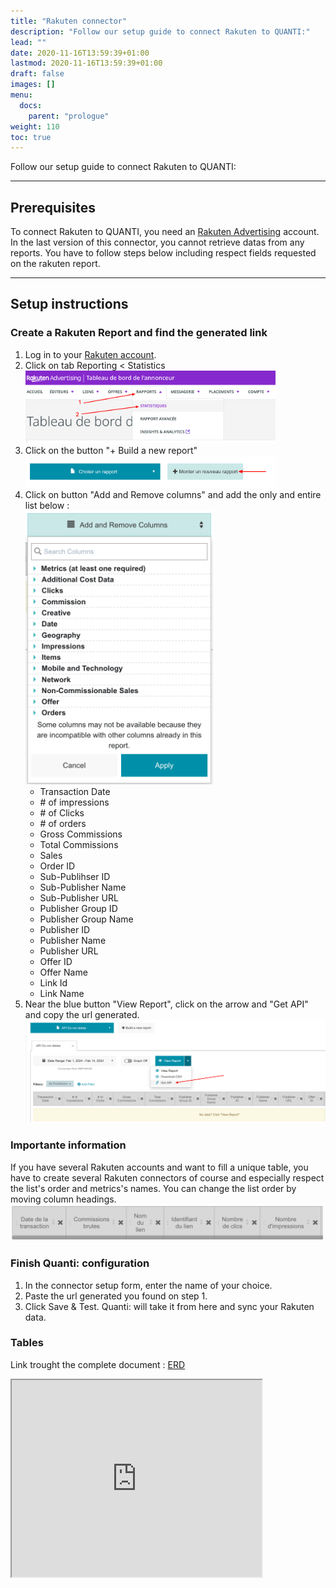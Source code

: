 ```yaml
---
title: "Rakuten connector"
description: "Follow our setup guide to connect Rakuten to QUANTI:"
lead: ""
date: 2020-11-16T13:59:39+01:00
lastmod: 2020-11-16T13:59:39+01:00
draft: false
images: []
menu:
  docs:
    parent: "prologue"
weight: 110
toc: true
---
```


Follow our setup guide to connect Rakuten to QUANTI:

* * * * *

Prerequisites
----------------------------------------------------------------------------------------------------------------------------------------------------

To connect Rakuten to QUANTI, you need an [Rakuten Advertising](https://rakutenadvertising.com/fr-fr/) account.
In the last version of this connector, you cannot retrieve datas from any reports. You have to follow steps below including respect fields requested on the rakuten report.
* * * * *

Setup instructions
-------------------------------------------------------------------------------------------------------------------------------------------------------------

### Create a Rakuten Report and find the generated link

1.  Log in to your [Rakuten account](https://auth.rakutenmarketing.com/auth/realms/rakuten-advertising/protocol/openid-connect/auth?client_id=security-admin-console&redirect_uri=https%3A%2F%2Fauth.rakutenmarketing.com%2Fauth%2Fadmin%2Frakuten-advertising%2Fconsole%2F&state=0bfc7308-d6d6-411a-a3a2-c858f86852ac&response_mode=fragment&response_type=code&scope=openid&nonce=37498c3d-5f4c-4dbd-826f-da13d0cb7827&code_challenge=isEfEnMMx8QHWhWZptlAkdHIxfB3UrcJcjFMuWFf07o&code_challenge_method=S256).
2.  Click on tab Reporting < Statistics
</br><img src="rakuten1.png" style="width:400px;" />
3.  Click on the button "+ Build a new report"
</br><img src="rakuten2.png" style="width:400px;" />
4.  Click on button "Add and Remove columns" and add the only and entire list below :
</br><img src="rakuten3.png" style="width:300px;" />
    - Transaction Date
    - \# of impressions
    - \# of Clicks
    - \# of orders
    - Gross Commissions
    - Total Commissions
    - Sales
    - Order ID
    - Sub-Publihser ID
    - Sub-Publisher Name
    - Sub-Publisher URL
    - Publisher Group ID
    - Publisher Group Name
    - Publisher ID
    - Publisher Name
    - Publisher URL
    - Offer ID
    - Offer Name
    - Link Id
    - Link Name
5. Near the blue button "View Report", click on the arrow and "Get API" and copy the url generated.
</br><img src="rakuten4.png" style="width:500px;" />

### Importante information

If you have several Rakuten accounts and want to fill a unique table, you have to create several Rakuten connectors of course and especially respect the list's order and metrics's names. You can change the list order by moving column headings.
</br><img src="rakuten5.png" style="width:500px;" />

### Finish Quanti: configuration

1.  In the connector setup form, enter the name of your choice.
2.  Paste the url generated you found on step 1.
4.  Click Save & Test. Quanti: will take it from here and sync your Rakuten data.

### Tables

Link trought the complete document : [ERD](https://dbdiagram.io/e/65c21107ac844320ae8d4a3a/65ce1bf4ac844320ae394e5d)
<iframe width="400" height="315" src='https://dbdiagram.io/e/65c21107ac844320ae8d4a3a/65ce1bf4ac844320ae394e5d'> </iframe>
